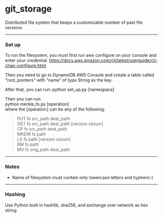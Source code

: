 # git_storage
Distributed file system that keeps a customizable number of past file versions

---
### Set up
To run the filesystem, you must first run aws configure on your console and
enter your credential. https://docs.aws.amazon.com/cli/latest/userguide/cli-chap-configure.html

Then you need to go to DynamoDB AWS Console and create a table called "root_pointers"
with "name" of type String as the key.

After that, you can run:
python set_up.py [namespace]

Then you can run:  
python merkle_fs.py [operation]  
where the [operation] can be any of the following:  
> PUT 	    fs src_path dest_path  
> GET		fs src_path dest_path [version cksum]  
> CP		fs src_path dest_path  
> MKDIR	    fs path  
> LS		fs path [version cksum]  
> RM		fs path  
> MV		fs orig_path dest_path  
    
---
### Notes
- Name of filesystem must contain only lowercase letters and hyphen(-)
---
### Hashing
Use Python built in hashlib, sha256, and exchange over network as hex string
